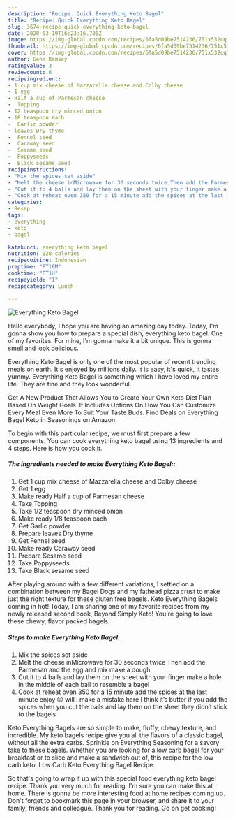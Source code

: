 ```yaml
---
description: "Recipe: Quick Everything Keto Bagel"
title: "Recipe: Quick Everything Keto Bagel"
slug: 3674-recipe-quick-everything-keto-bagel
date: 2020-03-19T16:23:16.705Z
image: https://img-global.cpcdn.com/recipes/6fa5d09be7514236/751x532cq70/everything-keto-bagel-recipe-main-photo.jpg
thumbnail: https://img-global.cpcdn.com/recipes/6fa5d09be7514236/751x532cq70/everything-keto-bagel-recipe-main-photo.jpg
cover: https://img-global.cpcdn.com/recipes/6fa5d09be7514236/751x532cq70/everything-keto-bagel-recipe-main-photo.jpg
author: Gene Ramsey
ratingvalue: 3
reviewcount: 6
recipeingredient:
- 1 cup mix cheese of Mazzarella cheese and Colby cheese
- 1 egg
- Half a cup of Parmesan cheese
-  Topping
- 12 teaspoon dry minced onion
- 18 teaspoon each
-  Garlic powder
- leaves Dry thyme
-  Fennel seed
-  Caraway seed
-  Sesame seed
-  Poppyseeds
-  Black sesame seed
recipeinstructions:
- "Mix the spices set aside"
- "Melt the cheese inMicrowave for 30 seconds twice Then add the Parmesan and the egg and mix make a dough"
- "Cut it to 4 balls and lay them on the sheet with your finger make a hole in the middle of each ball to resemble a bagel"
- "Cook at reheat oven 350 for a 15 minute add the spices at the last minute enjoy 😉 will I make a mistake here I think it’s butter if you add the spices when you cut the balls and lay them on the sheet they didn’t stick to the bagels"
categories:
- Resep
tags:
- everything
- keto
- bagel

katakunci: everything keto bagel
nutrition: 128 calories
recipecuisine: Indonesian
preptime: "PT16M"
cooktime: "PT1H"
recipeyield: "1"
recipecategory: Lunch

---
```



![Everything Keto Bagel](https://img-global.cpcdn.com/recipes/6fa5d09be7514236/751x532cq70/everything-keto-bagel-recipe-main-photo.jpg)

Hello everybody, I hope you are having an amazing day today. Today, I'm gonna show you how to prepare a special dish, everything keto bagel. One of my favorites. For mine, I'm gonna make it a bit unique. This is gonna smell and look delicious.

Everything Keto Bagel is only one of the most popular of recent trending meals on earth. It's enjoyed by millions daily. It is easy, it's quick, it tastes yummy. Everything Keto Bagel is something which I have loved my entire life. They are fine and they look wonderful.

Get A New Product That Allows You to Create Your Own Keto Diet Plan Based On Weight Goals. It Includes Options On How You Can Customize Every Meal Even More To Suit Your Taste Buds. Find Deals on Everything Bagel Keto in Seasonings on Amazon.


To begin with this particular recipe, we must first prepare a few components. You can cook everything keto bagel using 13 ingredients and 4 steps. Here is how you cook it.

##### The ingredients needed to make Everything Keto Bagel::

1. Get 1 cup mix cheese of Mazzarella cheese and Colby cheese
1. Get 1 egg
1. Make ready Half a cup of Parmesan cheese
1. Take  Topping
1. Take 1/2 teaspoon dry minced onion
1. Make ready 1/8 teaspoon each
1. Get  Garlic powder
1. Prepare leaves Dry thyme
1. Get  Fennel seed
1. Make ready  Caraway seed
1. Prepare  Sesame seed
1. Take  Poppyseeds
1. Take  Black sesame seed


After playing around with a few different variations, I settled on a combination between my Bagel Dogs and my fathead pizza crust to make just the right texture for these gluten free bagels. Keto Everything Bagels coming in hot! Today, I am sharing one of my favorite recipes from my newly released second book, Beyond Simply Keto! You&#39;re going to love these chewy, flavor packed bagels. 

##### Steps to make Everything Keto Bagel:

1. Mix the spices set aside
1. Melt the cheese inMicrowave for 30 seconds twice Then add the Parmesan and the egg and mix make a dough
1. Cut it to 4 balls and lay them on the sheet with your finger make a hole in the middle of each ball to resemble a bagel
1. Cook at reheat oven 350 for a 15 minute add the spices at the last minute enjoy 😉 will I make a mistake here I think it’s butter if you add the spices when you cut the balls and lay them on the sheet they didn’t stick to the bagels


Keto Everything Bagels are so simple to make, fluffy, chewy texture, and incredible. My keto bagels recipe give you all the flavors of a classic bagel, without all the extra carbs. Sprinkle on Everything Seasoning for a savory take to these bagels. Whether you are looking for a low carb bagel for your breakfast or to slice and make a sandwich out of, this recipe for the low carb keto. Low Carb Keto Everything Bagel Recipe. 

So that's going to wrap it up with this special food everything keto bagel recipe. Thank you very much for reading. I'm sure you can make this at home. There is gonna be more interesting food at home recipes coming up. Don't forget to bookmark this page in your browser, and share it to your family, friends and colleague. Thank you for reading. Go on get cooking!
